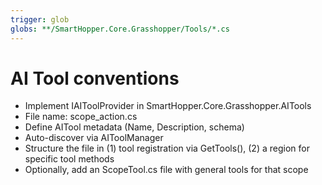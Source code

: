 ```yaml
---
trigger: glob
globs: **/SmartHopper.Core.Grasshopper/Tools/*.cs
---
```


# AI Tool conventions
- Implement IAIToolProvider in SmartHopper.Core.Grasshopper.AITools
- File name: scope_action.cs
- Define AITool metadata (Name, Description, schema)
- Auto-discover via AIToolManager
- Structure the file in (1) tool registration via GetTools(), (2) a region for specific tool methods
- Optionally, add an ScopeTool.cs file with general tools for that scope
